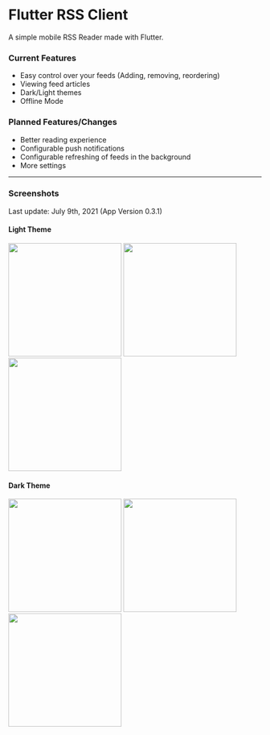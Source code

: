 # Flutter RSS Client
A simple mobile RSS Reader made with Flutter.

### Current Features
- Easy control over your feeds (Adding, removing, reordering)
- Viewing feed articles
- Dark/Light themes
- Offline Mode

### Planned Features/Changes
- Better reading experience
- Configurable push notifications
- Configurable refreshing of feeds in the background
- More settings

---
### Screenshots
Last update: July 9th, 2021 (App Version 0.3.1)

#### Light Theme
<img src="https://i.imgur.com/JO1nQvZ.jpg" width="225px" /> <img src="https://i.imgur.com/deJxac9.jpg" width="225px" /> <img src="https://i.imgur.com/KN9NzUq.jpg" width="225px" />

#### Dark Theme
<img src="https://i.imgur.com/SUlhvHr.jpg" width="225px" /> <img src="https://i.imgur.com/BFXKxRO.jpg" width="225px" /> <img src="https://i.imgur.com/NpAHoWt.jpg" width="225px" />

